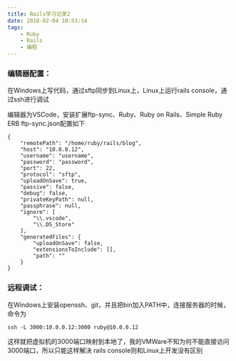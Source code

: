 ```yaml
---
title: Rails学习记录2
date: 2018-02-04 10:53:14
tags: 
    - Ruby
    - Rails
    - 编程
---
```


### 编辑器配置：
在Windows上写代码，通过sftp同步到Linux上，Linux上运行rails console，通过ssh进行调试

<!-- more -->

编辑器为VSCode，安装扩展ftp-sync、Ruby、Ruby on Rails、Simple Ruby ERB
ftp-sync.json配置如下
```
{
    "remotePath": "/home/ruby/rails/blog",
    "host": "10.0.0.12",
    "username": "username",
    "password": "password",
    "port": 22,
    "protocol": "sftp",
    "uploadOnSave": true,
    "passive": false,
    "debug": false,
    "privateKeyPath": null,
    "passphrase": null,
    "ignore": [
        "\\.vscode",
        "\\.DS_Store"
    ],
    "generatedFiles": {
        "uploadOnSave": false,
        "extensionsToInclude": [],
        "path": ""
    }
}
```

### 远程调试：

在Windows上安装openssh、git，并且把bin加入PATH中，连接服务器的时候，命令为
```
ssh -L 3000:10.0.0.12:3000 ruby@10.0.0.12
```
这样就把虚拟机的3000端口映射到本地了，我的VMWare不知为何不能直接访问3000端口，所以只能这样解决
rails console则和Linux上开发没有区别